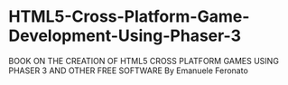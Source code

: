# HTML5-Cross-Platform-Game-Development-Using-Phaser-3

BOOK ON THE CREATION OF HTML5 CROSS PLATFORM GAMES USING PHASER 3 AND OTHER FREE SOFTWARE
By Emanuele Feronato
